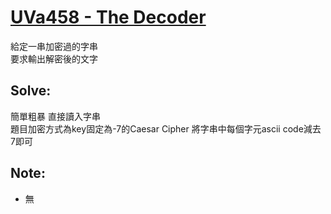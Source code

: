 # [UVa458 - The Decoder](https://onlinejudge.org/index.php?option=com_onlinejudge&Itemid=8&category=24&page=show_problem&problem=399)

給定一串加密過的字串  
要求輸出解密後的文字

## Solve:
簡單粗暴 直接讀入字串  
題目加密方式為key固定為-7的Caesar Cipher
將字串中每個字元ascii code減去7即可

## Note:
- 無